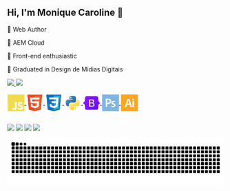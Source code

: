 ## Hi, I'm Monique Caroline 🚀


📌 Web Author  

📌 AEM Cloud 

📌 Front-end enthusiastic 

📌 Graduated in Design de Mídias Digitais


<div>
  <a href="https://github.com/monique-caroline">
  <img heigth="160em" width="400" src="https://github-readme-stats.vercel.app/api?username=monique-caroline&show_icons=true&theme=dark&include_all_commits=true&count_private=true"/>
  <img heigth="160em" width="335" src="https://github-readme-stats.vercel.app/api/top-langs/?username=monique-caroline&layout=compact&langs_count-16&theme=dark"/>
</div>

 <div style="display: inline_block"><br>
    <img align="center" alt="Monique-js" heigth="30" width="40" src="https://raw.githubusercontent.com/devicons/devicon/master/icons/javascript/javascript-plain.svg">
    <img align="center" alt="Monique-html" heigth="30" width="40" src="https://raw.githubusercontent.com/devicons/devicon/master/icons/html5/html5-original.svg">
    <img align="center" alt="Monique-css" heigth="30" width="40" src="https://raw.githubusercontent.com/devicons/devicon/master/icons/css3/css3-original.svg">
    <img align="center" alt="Monique-python" heigth="30" width="40" src="https://raw.githubusercontent.com/devicons/devicon/master/icons/python/python-original.svg">
    <img align="center" alt="Monique-bootstrap" heigth="30" width="40"
src="https://raw.githubusercontent.com/devicons/devicon/master/icons/bootstrap/bootstrap-original.svg">
    <img align="center" alt="Monique-photoshop" heigth="30" width="40"
src="https://raw.githubusercontent.com/devicons/devicon/master/icons/photoshop/photoshop-plain.svg">
    <img align="center" alt="Monique-illustrator" heigth="30" width="40" src="https://raw.githubusercontent.com/devicons/devicon/master/icons/illustrator/illustrator-plain.svg">
 </div>  

  ##
  
 <div>
   <a href="https://www.linkedin.com/in/moniquecaroline" target="_blank"><img src="https://img.shields.io/badge/-LinkedIn-%230077B5?style=for-the-badge&logo=linkedin&logoColor=white" target="_blank"></a>
   <a href="https://www.instagram.com/monique.caroline/" target="_blank"><img src="https://img.shields.io/badge/-Instagram-%23E4405F?style=for-the-badge&logo=instagram&logoColor=white" target="_blank"></a>
   <a href="https://www.behance.net/monique_caroline" target="_blank"><img src="https://img.shields.io/badge/-Behance-%23E4405F?style=for-the-badge&logo=behance&logoColor=white" target="_blank"></a>
   <a href="mailto:monique.cgd@gmail.com"><img src="https://img.shields.io/badge/-Gmail-%233333?style=for-the-badge&logo=gmail&logoColor=white" target="_blank"></a>
   
   ![Snake animation](https://github.com/monique-caroline/monique-caroline/blob/output/github-contribution-grid-snake.svg)
   
 </div>
  
 
  

<!---
monique-caroline/monique-caroline is a ✨ special ✨ repository because its `README.md` (this file) appears on your GitHub profile.
You can click the Preview link to take a look at your changes.
--->
